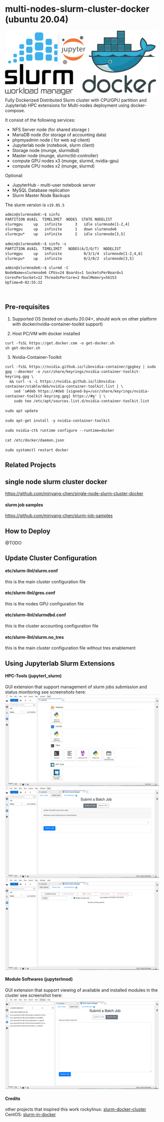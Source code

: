 # multi-nodes-slurm-cluster-docker (ubuntu 20.04)
![slurm-docker-jupyterlab-logo](resources/slurm-docker-jupyter-logo.png)
Fully Dockerized Distributed Slurm cluster with CPU/GPU partition and Jupyterlab HPC extensions for Multi-nodes deployment using docker-compose.
<div align="center">
</div>

It consist of the following services:
- NFS Server node (for shared storage )
- MariaDB node (for storage of accounting data)
- phpmyadmin node ( for web sql client)
- Jupyterlab node (notebook, slurm client)
- Storage node (munge, slurmdbd)
- Master node (munge, slurmctld-controller)
- compute GPU nodes x3 (munge, slurmd, nvidia-gpu)
- compute CPU nodes x2 (munge, slurmd)

Optional:
- JupyterHub - multi-user notebook server
- MySQL Database replication
- Slurm Master Node Backups

The slurm version is `v19.05.5`

```
admin@slurmnode6:~$ sinfo
PARTITION AVAIL  TIMELIMIT  NODES  STATE NODELIST
slurmgpu     up   infinite      3   idle slurmnode[1-2,4]
slurmgpu     up   infinite      1   down slurmnode6
slurmcpu*    up   infinite      2   idle slurmnode[3,5]

admin@slurmnode6:~$ sinfo -s
PARTITION AVAIL  TIMELIMIT   NODES(A/I/O/T)  NODELIST
slurmgpu     up   infinite          0/3/1/4  slurmnode[1-2,4,6]
slurmcpu*    up   infinite          0/2/0/2  slurmnode[3,5]
```
```
admin@slurmnode6:~$ slurmd -C
NodeName=slurmnode6 CPUs=24 Boards=1 SocketsPerBoard=1 CoresPerSocket=12 ThreadsPerCore=2 RealMemory=56153
UpTime=0-02:55:22
```
<br />

## Pre-requisites 
1. Supported OS (tested on ubuntu 20.04+, should work on other platform with docker/nvidia-container-toolkit support)

2. Host PC/VM with docker installed
```
curl -fsSL https://get.docker.com -o get-docker.sh 
sh get-docker.sh
```
3. Nvidia-Container-Toolkit
```
curl -fsSL https://nvidia.github.io/libnvidia-container/gpgkey | sudo gpg --dearmor -o /usr/share/keyrings/nvidia-container-toolkit-keyring.gpg \
  && curl -s -L https://nvidia.github.io/libnvidia-container/stable/deb/nvidia-container-toolkit.list | \
    sed 's#deb https://#deb [signed-by=/usr/share/keyrings/nvidia-container-toolkit-keyring.gpg] https://#g' | \
    sudo tee /etc/apt/sources.list.d/nvidia-container-toolkit.list

sudo apt update

sudo apt-get install -y nvidia-container-toolkit

sudo nvidia-ctk runtime configure --runtime=docker

cat /etc/docker/daemon.json

sudo systemctl restart docker
```

## Related Projects

## single node slurm cluster docker
https://github.com/minyang-chen/single-node-slurm-cluster-docker

#### slurm job samples
https://github.com/minyang-chen/slurm-job-samples
<br />

## How to Deploy

@TODO



## Update Cluster Configuration 

#### etc/slurm-llnl/slurm.conf
this is the main cluster configuration file 

#### etc/slurm-llnl/gres.conf
this is the nodes GPU configuration file 

#### etc/slurm-llnl/slurmdbd.conf
this is the cluster accounting configuration file 

#### etc/slurm-llnl/slurm.no_tres
this is the main cluster configuration file without tres enablement 


## Using Jupyterlab Slurm Extensions

#### HPC-Tools (jupyterl_slurm)
GUI extension that support management of slurm jobs submission and status monitoring 
see screenshots here:
![HPC-Tools](resources/slurm-jupyterlab-ext-hpc-tools.png)
![Submit Job](resources/slurm-jupyterlab-hpc-tools-submit_batch_job.png)
![Check Queue](resources/slurm-jupyterlab-job-queue.png)

#### Module Softwares (jupyterlmod)
GUI extension that support viewing of available and installed modules in the cluster
see screenshot here:
![Modules](resources/slurm-jupyterlab-ext-modules.png)

#### Credits
other projects that inspired this work 
rockylinux: [slurm-docker-cluster](https://github.com/giovtorres/slurm-docker-cluster)
CentOS: [slurm-in-docker](https://github.com/SciDAS/slurm-in-docker)

